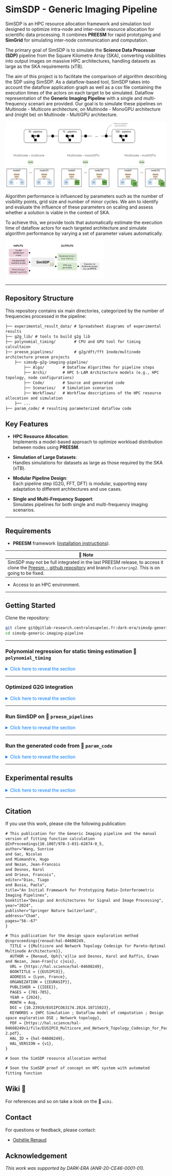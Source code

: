 # SimSDP - Generic Imaging Pipeline

SimSDP is an HPC resource allocation framework and simulation tool designed to optimize intra-node and inter-node resource allocation for scientific data processing. It combines **PREESM** for rapid prototyping and **SimGrid** for simulating inter-node communication and computation. 

The primary goal of SimSDP is to simulate the **Science Data Processor (SDP)** pipeline from the Square Kilometre Array (SKA), converting visibilities into output images on massive HPC architectures, handling datasets as large as the SKA requirements (xTB).


The aim of this project is to facilitate the comparison of algorithm describing the SDP using SimSDP.  As a dataflow-based tool, SimSDP takes into account the dataflow application graph as well as a csv file containing the execution times of the actors on each target to be simulated. Dataflow representation of  the **Generic Imaging Pipeline** with a single and multi-frequency scenarii are provided. Our goal is to simulate these pipelines on Multinode - Multicore architecture, on Multinode - MonoGPU architecture and (might be) on Multinode - MultiGPU architecture.

<img src="https://raw.githubusercontent.com/Ophelie-Renaud/simsdp-generic-imaging-pipeline/refs/heads/main/experimental_result_data/project_goal.png" style="zoom:100%;" />

Algorithm performance is influenced by parameters such as the number of visibility points, grid size and number of minor cycles. We aim to identify and evaluate the influence of these parameters on scaling and assess whether a solution is viable in the context of SKA.

To achieve this, we provide tools that automatically estimate the execution time of dataflow actors for each targeted architecture and simulate algorithm performance by varying a set of parameter values automatically.

<img src="https://raw.githubusercontent.com/Ophelie-Renaud/simsdp-generic-imaging-pipeline/refs/heads/main/experimental_result_data/project_goal2.png" style="zoom:30%;" />

---

## Repository Structure

This repository contains six main directories, categorized by the number of frequencies processed in the pipeline:

```plaintext
├── experimental_result_data/ # Spreadsheet diagrams of experimental results
├── g2g_lib/ # tools to build g2g lib
├── polynomial_timing/ 	      # CPU and GPU tool for timing calcultaion
├── preesm_pipelines/		  # g2g/dft/fft 1node/multinode architecture preesm projects
    ├── simsdp-g2g-imaging-pipeline/
        ├── Algo/        # Dataflow Algorithms for pipeline steps 
        ├── Archi/       # HPC S-LAM Architecture models (e.g., HPC topology, node configurations)
        ├── Code/        # Source and generated code
        ├── Scenarios/   # Simulation scenarios 
        ├── Workflows/   # Workflow descriptions of the HPC resource allocation and simulation
    ├── ...
├── param_code/ # resulting parameterized dataflow code
```

## Key Features

- **HPC Resource Allocation**:  
  Implements a model-based approach to optimize workload distribution between nodes using **PREESM**.
  
- **Simulation of Large Datasets**:  
  Handles simulations for datasets as large as those required by the SKA (xTB).
  
- **Modular Pipeline Design**:  
  Each pipeline step (G2G, FFT, DFT) is modular, supporting easy adaptation to different architectures and use cases.
  
- **Single and Multi-Frequency Support**:  
  Simulates pipelines for both single and multi-frequency imaging scenarios.

---

## Requirements

- **PREESM** framework ([installation instructions](https://preesm.github.io/get/)).

 | 📝 **Note**                                                   |
  | ------------------------------------------------------------ |
  | SimSDP may not be full integrated in the last PREESM release, to access it clone the [Preesm - github repository](https://github.com/preesm/preesm/) and branch `clustering2`. This is on going to be fixed. |

- Access to an HPC environment.

---

## Getting Started

Clone the repository:
```bash
git clone git@gitlab-research.centralesupelec.fr:dark-era/simsdp-generic-imaging-pipeline.git
cd simsdp-generic-imaging-pipeline
```
---

### Polynomial regression for static timing estimation :file_folder: `polynomial_timing`
<details>
    <summary style="cursor: pointer; color: #007bff;"> Click here to reveal the section </summary>
.

This section describes a method for defining actor timings using a fitting function to facilitate algorithm comparison across varying parameters. The method involves building a set of samples (stored in :file_folder:`averages`) and computing a fitting function with polynomial regression for each actor.

The original method, developed by Sunrise Wang, is a manual approach that evaluates a limited number of data samples. Details of this method can be found on the :open_book: `wiki` page :page_facing_up: **Timing Modeling Manual Method**. Once the benchmark is set up, additional instructions are available in the :file_folder:`polynomials_timing` section under **SOTA**.

The proposed automated method, which extends :page_facing_up: [S. Wang, et al.](https://hal.science/hal-04361151/file/paper_dasip24_5_wang_updated-2.pdf) work, is documented in the :file_folder:`polynomials_timing` section under **Proposed Method**.

</details>

---

### Optimized G2G integration
<details>
    <summary style="cursor: pointer; color: #007bff;"> Click here to reveal the section </summary>

| 📝 **Note**                                                   |
| ------------------------------------------------------------ |
| The **ongoing work** consists in integrating the optimized G2G version into a dataflow actor. The current one is not optimized because ...<br /><br />The optimized version consists of C++ libraries from N. Monnier.<br /><br />The steps include: <br />✅ Build the library <br />✅ Integrate it into the project <br />⬜ Translate the original Python code into C++ <br />⬜ Encapsulate it into a dataflow actor |



1. generate the *.so librarie: `cd g2g_lib` > `cmake .` > `make`, the lib.so will be built in **build** :file_folder:.

2. create `libcpu_skytosky_single.h`:

```c
#ifndef LIBCPU_SKYTOSKY_SINGLE_H
#define LIBCPU_SKYTOSKY_SINGLE_H

#ifdef __cplusplus
extern "C" {
#endif

// Déclarations des fonctions exportées
void degridding_quad_pola(void);
void dgg_init_s2s(void);
void free_params(void);
void gridding_psf(void);
void gridding_quad_pola(void);
void init(void);
void s2s_quad_pola(void);
void s2s_single_pola(void);
void get_sky2sky_matrix_v0(struct interpolation_parameters* params);
void get_sky2sky_matrix_v1(struct interpolation_parameters* params);
void get_sky2sky_matrix_v3(struct interpolation_parameters* params);

#ifdef __cplusplus
}
#endif

#endif // LIBCPU_SKYTOSKY_SINGLE_H
```
3. include header: `#include "libcpu_skytosky_single.h"`.

4. compile with the lib: `gcc -o exe main.c -libcpu_skytosky_single.so -lcpu_skytosky_single -libcpu_skytosky_single.h`.

   > This is how optimized G2G has been include in our computation set.

</details>

---

### Run SimSDP on :file_folder: `preesm_pipelines`

<details>
    <summary style="cursor: pointer; color: #007bff;"> Click here to reveal the section </summary>
    .

SimSDP consists of three main steps:


- **Node-level partitioning**: Divides the dataflow graph into subgraphs, each assigned to an architecture node.
- **Thread-level partitioning**: Allocates resources for each subgraph on an architecture node.
- **Simulation**: Simulates both intra-node and inter-node behaviors.

SimSDP **has been [or is going to be] updated** to support multiple partitioning modes:

- <u>**Manual mode** (this project)</u>: Manually constructed subgraphs in the top-level graph are automatically mapped to architecture nodes.
- **Random mode**: The entire graph is partitioned among the available nodes and distributed with a random workload.
- **Balanced workload mode** (the original method, for more details see :open_book: `wiki`): The entire graph is partitioned among the available nodes and distributed with a balanced workload.

#### Simulating on <u>Multicore</u> & Multinode Architectures

##### Setup

To configure **manual mode**, follow these steps:

1. Open **PREESM** projects.
2. Navigate to `workflows/NodePartitioning.workflow`.
3. Select the `NodePartitioner` task.
4. Go to `Properties` > `Partitioning mode` :arrow_right: `manual`.

Dataflow pipelines are parameterized with moldable parameters. *(For details, see :page_facing_up: [A. Honorat, et al.](https://hal.science/hal-03752645/file/dasip22.pdf).)* This feature allows for parameter exploration, key metric simulations, and design space exploration (DSE). The moldable parameters include:

- `NUM_VIS` = {10× `NUM_BASELINES`; 15× `NUM_BASELINES`; 20× `NUM_BASELINES`; 25× `NUM_BASELINES`; 30× `NUM_BASELINES`}
  *where `NUM_BASELINES` = `NANT` × (`NANT` - 1) / 2 = 130816 (since `NANT` = 512)*
- `GRID_SIZE` = {512; 1024; 1536; 2048; 2560}
- `NUM_MINOR_CYCLE` = {50; 100; 150; 200; 250}

------

##### Single-Node Simulation

1. Launch **PREESM** and open the required project:

   - `File` > `Open Project from File System` > Browse to `simsdp_g2g_imaging_pipeline` folder.

2. Run the simulation:

   - Navigate to `Workflows/codegenMparmSelection.workflow`.
   - Right-click > `Preesm` > `Run Workflow`.
   - Select `1` or `6core.scenario`.

   :hourglass: During compilation, workflow logs will appear in the **Preesm Console**. Always check for warnings, errors, or any relevant information.

3. **Results** :bar_chart::

   - The generated **C code** and **moldable parameter logs** are located in the `/Code/generated/` directory.

------

##### Multi-Node Simulation

1. Launch **PREESM** and open the required project:

   - `File` > `Open Project from File System` > Browse to `simsdp_g2g_imaging_pipeline_nfreq` folder.

2. Run the simulation:

   - Navigate to `Workflows/codegen.workflow`.
   - Right-click > `Preesm` > `Run Workflow`.
   - Select `hypervisor.workflow`.

   :hourglass: During compilation, workflow logs will appear in the **Preesm Console**. Always check for warnings, errors, or any relevant information.

3. **Results** :bar_chart::

   - **Intermediate dataflow graphs**: Located in `/Algo/generated/`.
   - **Generated C code**: Found in `/Code/generated/`.
   - **Simulated data**: Stored in the `/Simulation/` directory.

4. **Further Analysis**:

   - A **Python notebook** is provided for analyzing simulation results.
   - Open `jupyter notebook` and load *SimSDPproject/SimulationAnalysis.ipynb*.
   - Ensure the required **CSV files** are accessible in the reading path.
   - Execute the notebook cells to visualize trends from the simulated data.

</details>

---

### Run the generated code from :file_folder: `param_code`
<details>
    <summary style="cursor: pointer; color: #007bff;"> Click here to reveal the section </summary>

##### Basic execution

1. install the requirements:

```bash
sudo apt-get install libfftw3-dev

#BLAS
sudo apt-get install libblas-dev

#LAPACK
sudo apt-get install liblapack-dev
sudo apt-get install liblapacke-dev

#notebook to visualize
sudo apt-get install python3-pip
sudo apt install jupyter-notebook

#ASTROPY
sudo apt install python3-astropy
 
check: python3 -c "import astropy; print(astropy.__version__)"
```
2. Download [GLEAM](https://nasext-vaader.insa-rennes.fr/ietr-vaader/preesm/assets/sep_data.zip) (or whatever dataset).

3. copy past the data in Code/data/ folder. If it doesn't exist create a folder output/small/ inside.

4. Run the code and wait till your prompt display: `Process finished with exit code 0`.
    (It could be long depending on the **NUM_MAJOR_CYCLE** and the **NUM_MINOR_CYCLE**).

5. On CLion, for the CPU version, run the CMakeList.txt, build :hammer: and Run  the code :arrow_forward:.
  - Still on CLion, for GPU version, configure CMake:

    - install nvcc `sudo apt install nvidia-cuda-toolkit`, check the install `nvcc --version`.

    - Settings :gear:>Build, Execution, Deployment > CMake, add profile :heavy_plus_sign:, name `GIP_GPU`, CMake option `-DCMAKE_CUDA_COMPILER=/usr/local/cuda/bin/nvcc` (if you use the emulator: option `-DUSE_CUDA_EMULATOR=ON`, the emulator only allows you to check that the code is functional, execution will be slower than on a GPU).

---

##### Automating generated code execution varying parameter

| 📝 **Note**                                                   |
| ------------------------------------------------------------ |
| The **ongoing work** consists in scripting generated code execution varying parameter value (considering that the scheduling will not vary). the optimized G2G version into a dataflow actor. The current one is not optimized because ...<br /><br />The optimized version consists of C++ libraries from N. Monnier.<br /><br />The steps include: <br />✅ Provide a script to compile generated code and store result (execution time) in log files<br />✅ Identify the generated code change in order to pass argument to facilitate parameter variation <br />⬜ Provide parametrized code for g2g,dft,fft pipeline (1 node) <br />⬜ Provide parametrized code for g2g,dft,fft pipeline (6 nodes) |

1. copy past generated code in folder `param_code`.
2. Apply some change:
     - preesm_gen.h:
        ```c
        typedef struct {
            int num_vis;
            int grid_size;
            int num_minor_cycle;
        } ThreadArgs;
        ```
    - main.c
		```c
        unsigned int launch(unsigned int core_id, pthread_t *thread, void* (*start_routine)(void*), void* arg) {
        ...
      pthread_create(thread, &attr, start_routine, arg);
      ...
      int main(int argc, char *argv[]) {
    	// Vérification du nombre d'arguments passés
    	if (argc != 4) {
    	printf("Usage: %s <NUM_VIS> <GRID_SIZE> <NUM_MINOR_CYCLE>\n", argv[0]);
    	return 1;
    	}
        // Récupérer les paramètres passés
        int NUM_VIS = atoi(argv[1]);
        int GRID_SIZE = atoi(argv[2]);
        int NUM_MINOR_CYCLE = atoi(argv[3]);
      
        ThreadArgs args;
        args.num_vis = NUM_VIS;
        args.grid_size = GRID_SIZE;
        args.num_minor_cycle = NUM_MINOR_CYCLE;
        ...
        if (launch(CORE_ID[i], &coreThreads[i], coreThreadComputations[i],&args)) {
      ```
    - core0.c etc...:
        ```c
        ThreadArgs* args = (ThreadArgs*) arg;  // Conversion du pointeur void* en ThreadArgs*
        int num_vis = args->num_vis;
        int grid_size = args->grid_size;
        int num_minor_cycle = args->num_minor_cycle;
    	# and replace all "int/*NUM_VIS*/" -->num_vis
        ```
3. run the script : `./run_experiments.sh` that will generate a log file with measured execution time in `log_execution_time.txt`

---

##### Visualizing the outut

At this stage verify that your output folder contains files such as :"cycle_0_clean_psf.csv"

```bash
#Convert CSV files into fits files
python3 csvtoimage_all.py output/small/ fits/ ,

#install ds9
sudo apt install saods9

#Run
ds9 *.fits -lock frame wcs -zoom to fit
```
Filter: `/path to sep/ska_sep_preesm/Code/data/fits/*fits`

To reveal the contrasts:

- Color > Matplotlib > turbo (recommended by Sunrise)
- Color > Matplotlib > viridis / inferno (most popular in astro-papers)

![](https://github.com/Ophelie-Renaud/Imaging/blob/main/DS9_g2g_example1.png?raw=true)
    
</details>

---

## Experimental results

<details>
    <summary style="cursor: pointer; color: #007bff;"> Click here to reveal the section </summary>

- Simulating generic imaging pipelines - 1 freq - CPU - balanced-workload based node partitioning - unoptimized code - [nVis = 3924480 , GRID_SIZE = 2048, nMinorCycle = 200] :

![](https://raw.githubusercontent.com/Ophelie-Renaud/simsdp-generic-imaging-pipeline/refs/heads/main/experimental_result_data/1freq.png)

- Simulating generic imaging pipelines - 21 freq - CPU - frequency-based node partitioning - [**nVis** = 10xNUM_BASELINE:5xNUM_BASELINE:30xNUM_BASELINE , GRID_SIZE = 2048, nMinorCycle = 200]:

![](https://raw.githubusercontent.com/Ophelie-Renaud/simsdp-generic-imaging-pipeline/refs/heads/main/experimental_result_data/simu_nvis.png)

- Simulating generic imaging pipelines - 21 freq - CPU - frequency-based node partitioning - [nVis = 3924480 , **GRID_SIZE** = 512:512:2560, nMinorCycle = 200]:

![](https://raw.githubusercontent.com/Ophelie-Renaud/simsdp-generic-imaging-pipeline/refs/heads/main/experimental_result_data/simu_grid.png)

- Simulating generic imaging pipelines - 21 freq - CPU - frequency-based node partitioning - [nVis = 3924480 , GRID_SIZE = 2048, **nMinorCycle** = 50:50:250]:

![](https://raw.githubusercontent.com/Ophelie-Renaud/simsdp-generic-imaging-pipeline/refs/heads/main/experimental_result_data/simu_minor.png)



- Simulating generic imaging pipelines - 21 freq - **GPU** - frequency-based node partitioning - [**nVis** = 1:784896:3924480 , nKernel = 108800, nMinorCycle = 200]:

[ToDo]

- Simulating generic imaging pipelines - 21 freq - **GPU** - frequency-based node partitioning - [nVis = 3924480 , **nKernel** = 1:21760:108800, nMinorCycle = 200]:

[ToDo]

- Simulating generic imaging pipelines - 21 freq - **GPU** - frequency-based node partitioning - [nVis = 3924480 , nKernel = 108800, **nMinorCycle** = 1:40:200]:

[ToDo]
</details>



---

## Citation

If you use this work, please cite the following publication:

```plaintext
# This publication for the Generic Imaging pipeline and the manual version of fitting function calculation
@InProceedings{10.1007/978-3-031-62874-0_5,
author="Wang, Sunrise
and Gac, Nicolas
and Miomandre, Hugo
and Nezan, Jean-Francois
and Desnos, Karol
and Orieux, Francois",
editor="Dias, Tiago
and Busia, Paola",
title="An Initial Framework for Prototyping Radio-Interferometric Imaging Pipelines",
booktitle="Design and Architectures for Signal and Image Processing",
year="2024",
publisher="Springer Nature Switzerland",
address="Cham",
pages="56--67"
}
```

```plaintext
# This publication for the design space exploration method
@inproceedings{renaud:hal-04608249,
  TITLE = {{Multicore and Network Topology Codesign for Pareto-Optimal Multinode Architecture}},
  AUTHOR = {Renaud, Oph{\'e}lie and Desnos, Karol and Raffin, Erwan and Nezan, Jean-Fran{\c c}ois},
  URL = {https://hal.science/hal-04608249},
  BOOKTITLE = {{EUSIPCO}},
  ADDRESS = {Lyon, France},
  ORGANIZATION = {{EURASIP}},
  PUBLISHER = {{IEEE}},
  PAGES = {701-705},
  YEAR = {2024},
  MONTH = Aug,
  DOI = {10.23919/EUSIPCO63174.2024.10715023},
  KEYWORDS = {HPC Simulation ; Dataflow model of computation ; Design space exploration DSE ; Network topology},
  PDF = {https://hal.science/hal-04608249v1/file/EUSIPCO_Multicore_and_Network_Topology_Codesign_for_Pareto_Optimal_Multinode_Architecture-2.pdf},
  HAL_ID = {hal-04608249},
  HAL_VERSION = {v1},
}
```

```plaintext
# Soon the SimSDP resource allocation method
```

```plaintext
# Soon the SimSDP proof of concept on HPC system with automated fitting function
```

## Wiki :open_book:

For references and so on take a look on the :open_book: `wiki`.

## Contact  

For questions or feedback, please contact:  
- [Ophélie Renaud](mailto:ophelie.renaud@ens-paris-saclay.fr)

## Acknowledgement

*This work was supported by DARK-ERA (ANR-20-CE46-0001-01).*
